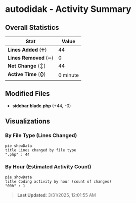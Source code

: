 # autodidak - Activity Summary 

## Overall Statistics

| Stat                   | Value                                                             |
| ---------------------- | ----------------------------------------------------------------- |
| **Lines Added** (➕)   | 44                                          |
| **Lines Removed** (➖) | 0                                        |
| **Net Change** (↕)    | 44                |
| **Active Time** (⌚)   | 0 minute |


## Modified Files
- **sidebar.blade.php** (+44, -0)

## Visualizations

### By File Type (Lines Changed)

```mermaid
pie showData
title Lines changed by file type
".php" : 44
```

### By Hour (Estimated Activity Count)

```mermaid
pie showData
title Coding activity by hour (count of changes)
"00h" : 1
```


> **Last Updated:** 3/31/2025, 12:01:55 AM